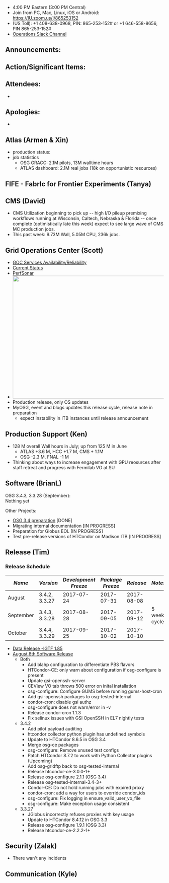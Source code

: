    * 4:00 PM Eastern (3:00 PM Central)
   * Join from PC, Mac, Linux, iOS or Android: https://IU.zoom.us/j/865253152
   * (US Toll): +1 408-638-0968, PIN: 865-253-152# or +1 646-558-8656, PIN 865-253-152#
   * [Operations Slack Channel](https://opensciencegrid.slack.com/messages/C5GAYBGA0/)
   
## Announcements: 
 
## Action/Significant Items:
   
## Attendees: 
   * 
   
## Apologies: 
   * 

## Atlas (Armen & Xin)
   * production status:
   * job statistics
     * OSG GRACC: 2.1M pilots, 13M walltime hours
     * ATLAS dashboard: 2.1M real jobs (18k on opportunistic resources)

## FIFE - FabrIc for Frontier Experiments (Tanya) 
   
## CMS (David)
   * CMS Utilization beginning to pick up -- high I/O pileup premixing workflows running at Wisconsin, Caltech, Nebraska & Florida -- once complete (optimistically late this week) expect to see large wave of CMS MC production jobs.
   * This past week: 9.73M Wall, 5.05M CPU, 236k jobs.

## Grid Operations Center (Scott)

   * [GOC Services Availability/Reliability](http://tinyurl.com/pre26vw)
   * [Current Status](http://monitor.grid.iu.edu/availability/production.html)
   * [PerfSonar](http://maddash.aglt2.org/maddash-webui/index.cgi?dashboard=OSG\%20Grid\%20Operations\%20Center\%20Test\%20Mesh\%20Config)
   * <img src="http://steige.grid.iu.edu/steige/31Jul2017.osg-flock.png" width='630' height='390'  /><br>
   * Production release, only OS updates
   * MyOSG, event and blogs updates this release cycle, release note in preparation
      * expect instability in ITB instances until release announcement
      
## Production Support (Ken)   
   * 128 M overall Wall hours in July; up from 125 M in June
      - ATLAS +3.6 M, HCC +1.7 M, CMS + 1.1M
      - OSG -2.3 M, FNAL -1 M
   * Thinking about ways to increase engagement with GPU reosurces after staff retreat and progress with Fermilab VO at SU
   
      
## Software (BrianL)

OSG 3.4.3, 3.3.28 (September):  
Nothing yet  

Other Projects:  

-   [OSG 3.4 preparation](https://jira.opensciencegrid.org/browse/SOFTWARE-2329) [DONE]
-   Migrating internal documentation [IN PROGRESS]
-   Preparation for Globus EOL [IN PROGRESS]
-   Test pre-release versions of HTCondor on Madison ITB [IN PROGRESS]    

## Release (Tim)
### Release Schedule

| *Name*    | *Version*     | *Development Freeze* | *Package Freeze* | *Release*  | *Notes*      |
| ------    | ---------     | -------------------- | ---------------- | ---------  | -------      |
| August    | 3.4.2, 3.3.27 | 2017-07-24           | 2017-07-31       | 2017-08-08 |              |
| September | 3.4.3, 3.3.28 | 2017-08-28           | 2017-09-05       | 2017-09-12 | 5 week cycle |
| October   | 3.4.4, 3.3.29 | 2017-09-25           | 2017-10-02       | 2017-10-10 |              |

- [Data Release -IGTF 1.85](https://jira.opensciencegrid.org/browse/SOFTWARE-2854)
- [August 8th Software Release](https://jira.opensciencegrid.org/issues/?filter=15254)
  - Both
    - Add blahp configuration to differentiate PBS flavors
    - HTCondor-CE: only warn about configuration if osg-configure is present
    - Update gsi-openssh-server
    - CEView VO tab throws 500 error on inital installation
    - osg-configure: Configure GUMS before running gums-host-cron
    - Add gsi-openssh packages to osg-tested-internal
    - condor-cron: disable gsi authz
    - osg-configure does not warn/error in -v
    - Release condor-cron 1.1.3
    - Fix selinux issues with GSI OpenSSH in EL7 nightly tests
  - 3.4.2
    - Add pilot payload auditing
    - htcondor collector python plugin has undefined symbols
    - Update to HTCondor 8.6.5 in OSG 3.4
    - Merge osg-ce packages
    - osg-configure: Remove unused test configs
    - Patch HTCondor 8.7.2 to work with Python Collector plugins (Upcoming)
    - Add osg-gridftp back to osg-tested-internal
    - Release htcondor-ce-3.0.0-1+
    - Release osg-configure 2.1.1 (OSG 3.4)
    - Release osg-tested-internal-3.4-3+
    - Condor-CE: Do not hold running jobs with expired proxy
    - condor-cron: add a way for users to override condor_ids
    - osg-configure: Fix logging in ensure_valid_user_vo_file
    - osg-configure: Make exception usage consistent
  - 3.3.27
    - JGlobus incorrectly refuses proxies with key usage
    - Update to HTCondor 8.4.12 in OSG 3.3
    - Release osg-configure 1.9.1 (OSG 3.3)
    - Release htcondor-ce-2.2.2-1+

## Security (Zalak)
-   There wan't any incidents 

## Communication (Kyle)
